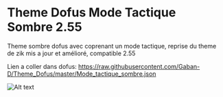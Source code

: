 # Theme Dofus Mode Tactique Sombre 2.55

Theme sombre dofus avec coprenant un mode tactique, reprise du theme de zik mis a jour et amélioré, compatible 2.55

Lien a coller dans dofus: https://raw.githubusercontent.com/Gaban-D/Theme_Dofus/master/Mode_tactique_sombre.json

![Alt text](Preview.png?raw=true "Mode tactique sombre")
